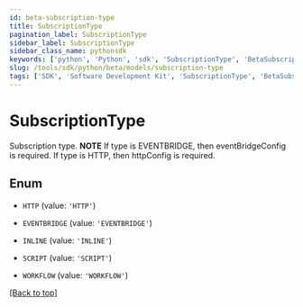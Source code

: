 ```yaml
---
id: beta-subscription-type
title: SubscriptionType
pagination_label: SubscriptionType
sidebar_label: SubscriptionType
sidebar_class_name: pythonsdk
keywords: ['python', 'Python', 'sdk', 'SubscriptionType', 'BetaSubscriptionType'] 
slug: /tools/sdk/python/beta/models/subscription-type
tags: ['SDK', 'Software Development Kit', 'SubscriptionType', 'BetaSubscriptionType']
---
```


# SubscriptionType

Subscription type. **NOTE** If type is EVENTBRIDGE, then eventBridgeConfig is required. If type is HTTP, then httpConfig is required.

## Enum

* `HTTP` (value: `'HTTP'`)

* `EVENTBRIDGE` (value: `'EVENTBRIDGE'`)

* `INLINE` (value: `'INLINE'`)

* `SCRIPT` (value: `'SCRIPT'`)

* `WORKFLOW` (value: `'WORKFLOW'`)

[[Back to top]](#) 

